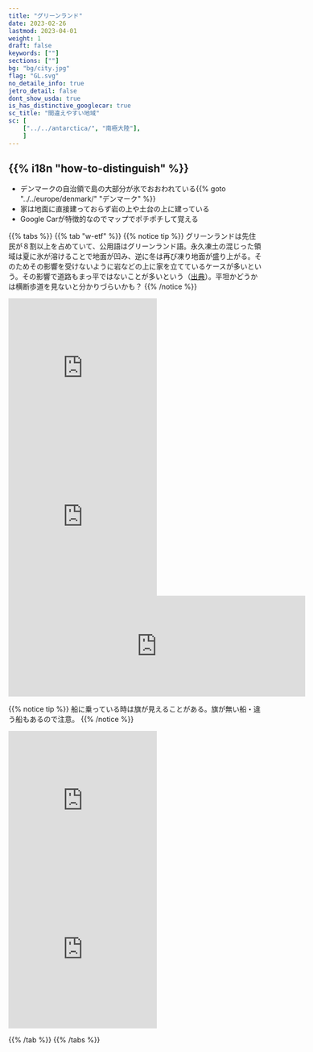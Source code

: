 ```yaml
---
title: "グリーンランド"
date: 2023-02-26
lastmod: 2023-04-01
weight: 1
draft: false
keywords: [""]
sections: [""]
bg: "bg/city.jpg"
flag: "GL.svg"
no_detaile_info: true
jetro_detail: false
dont_show_usda: true
is_has_distinctive_googlecar: true
sc_title: "間違えやすい地域"
sc: [
    ["../../antarctica/", "南極大陸"],
    ]
---
```


<div class="main-desciption country-description">
    <h2 class="section-title">{{% i18n "how-to-distinguish" %}}</h2>
    <ul class="rule-list">
        <li>デンマークの自治領で島の大部分が氷でおおわれている{{% goto "../../europe/denmark/" "デンマーク" %}}</li>
        <li>家は地面に直接建っておらず<span class="quiz">岩の上や土台の上</span>に建っている</li>
        <li>Google Carが特徴的なのでマップでポチポチして覚える</li>
</div>


{{% tabs  %}}
{{% tab "w-etf" %}}
{{% notice tip %}}
グリーンランドは先住民が８割以上を占めていて、公用語はグリーンランド語。永久凍土の混じった領域は夏に氷が溶けることで地面が凹み、逆に冬は再び凍り地面が盛り上がる。そのためその影響を受けないように岩などの上に家を立てているケースが多いという。その影響で道路もまっ平ではないことが多いという（<a href="http://chikyunokurashi.com/greenland/ordinarylifeingreenland/">出典</a>）。平坦かどうかは横断歩道を見ないと分かりづらいかも？
{{% /notice %}}
<div class="googlemap-if">
<iframe src="https://www.google.com/maps/embed?pb=!4v1682142831576!6m8!1m7!1si-kAUTnUvEFEdkJdZLc3bA!2m2!1d64.1702562429904!2d-51.7305723944466!3f16.506575931963674!4f-1.138792858281704!5f1.7423236804697373" width="295" height="295" style="border:0;" allowfullscreen="" loading="lazy" referrerpolicy="no-referrer-when-downgrade"></iframe>
<iframe src="https://www.google.com/maps/embed?pb=!4v1683535820349!6m8!1m7!1sGpoqz2ghezNGQdR1IE1BfA!2m2!1d65.88839111292849!2d-37.77969416423746!3f9.80313209708379!4f5.263630162747248!5f1.536207576461131" width="295" height="295" style="border:0;" allowfullscreen="" loading="lazy" referrerpolicy="no-referrer-when-downgrade"></iframe>
<iframe src="https://www.google.com/maps/embed?pb=!4v1682143006574!6m8!1m7!1snF7g5zuOZKckbur0hDFH-A!2m2!1d64.17255266735393!2d-51.73684799309885!3f308.01985403760085!4f-6.819207902979159!5f3.325193203789971" width="590" height="200" style="border:0;" allowfullscreen="" loading="lazy" referrerpolicy="no-referrer-when-downgrade"></iframe>
</div>

{{% notice tip %}}
船に乗っている時は旗が見えることがある。旗が無い船・違う船もあるので注意。
{{% /notice %}}

<div class="googlemap-if">
<iframe src="https://www.google.com/maps/embed?pb=!4v1683535012250!6m8!1m7!1s5xDOlJ3nRskXTGQQ4zKS3Q!2m2!1d64.40565321485649!2d-50.92878911922284!3f233.90784557155138!4f3.906428992527694!5f3.325193203789971" width="295" height="295" style="border:0;" allowfullscreen="" loading="lazy" referrerpolicy="no-referrer-when-downgrade"></iframe>
<iframe src="https://www.google.com/maps/embed?pb=!4v1683535598356!6m8!1m7!1sJWKXNtbZpJL-rPFjVTFcOw!2m2!1d65.65127559241013!2d-37.31975792701175!3f22.734939967993213!4f-35.61737462945672!5f1.7431718349436869" width="295" height="295" style="border:0;" allowfullscreen="" loading="lazy" referrerpolicy="no-referrer-when-downgrade"></iframe>
</div>

{{% /tab %}}
{{% /tabs %}}